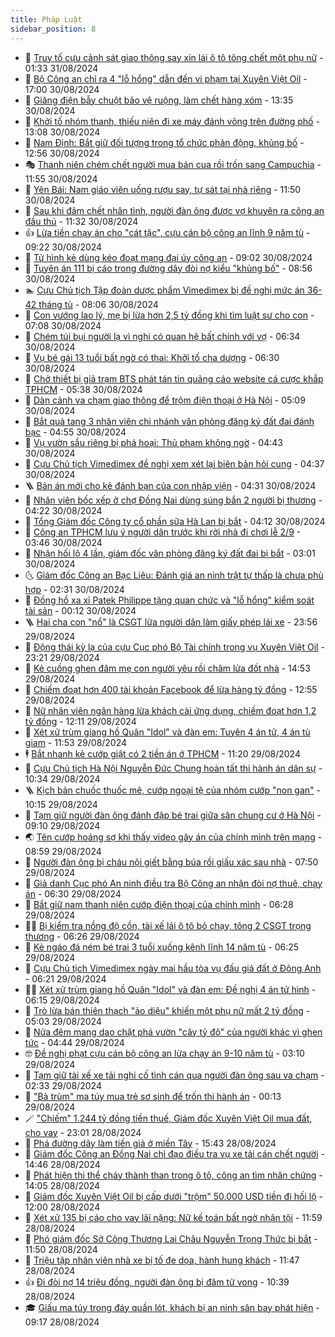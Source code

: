 ```yaml
---
title: Pháp Luật
sidebar_position: 8
---
```


<!-- dantri-phap-luat:START -->
- 🌊 [Truy tố cựu cảnh sát giao thông say xỉn lái ô tô tông chết một phụ nữ](https://dantri.com.vn/phap-luat/truy-to-cuu-canh-sat-giao-thong-say-xin-lai-o-to-tong-chet-mot-phu-nu-20240831081817192.htm) - 01:33 31/08/2024
- 🐲 [Bộ Công an chỉ ra 4 &quot;lỗ hổng&quot; dẫn đến vi phạm tại Xuyên Việt Oil](https://dantri.com.vn/phap-luat/bo-cong-an-chi-ra-4-lo-hong-dan-den-vi-pham-tai-xuyen-viet-oil-20240830165947678.htm) - 17:00 30/08/2024
- 🌁 [Giăng điện bẫy chuột bảo vệ ruộng, làm chết hàng xóm](https://dantri.com.vn/phap-luat/giang-dien-bay-chuot-bao-ve-ruong-lam-chet-hang-xom-20240830202115001.htm) - 13:35 30/08/2024
- 🎃 [Khởi tố nhóm thanh, thiếu niên đi xe máy đánh võng trên đường phố](https://dantri.com.vn/phap-luat/khoi-to-nhom-thanh-thieu-nien-di-xe-may-danh-vong-tren-duong-pho-20240830195128461.htm) - 13:08 30/08/2024
- 🦅 [Nam Định: Bắt giữ đối tượng trong tổ chức phản động, khủng bố](https://dantri.com.vn/phap-luat/nam-dinh-bat-giu-doi-tuong-trong-to-chuc-phan-dong-khung-bo-20240830194012393.htm) - 12:56 30/08/2024
- 🎭 [Thanh niên chém chết người mua bán cua rồi trốn sang Campuchia](https://dantri.com.vn/phap-luat/thanh-nien-chem-chet-nguoi-mua-ban-cua-roi-tron-sang-campuchia-20240830172915456.htm) - 11:55 30/08/2024
- 🤗 [Yên Bái: Nam giáo viên uống rượu say, tự sát tại nhà riêng](https://dantri.com.vn/phap-luat/yen-bai-nam-giao-vien-uong-ruou-say-tu-sat-tai-nha-rieng-20240830184622186.htm) - 11:50 30/08/2024
- 🚀 [Sau khi đâm chết nhân tình, người đàn ông được vợ khuyên ra công an đầu thú](https://dantri.com.vn/phap-luat/sau-khi-dam-chet-nhan-tinh-nguoi-dan-ong-duoc-vo-khuyen-ra-cong-an-dau-thu-20240830180421437.htm) - 11:32 30/08/2024
- 👍 [Lừa tiền chạy án cho &quot;cát tặc&quot;, cựu cán bộ công an lĩnh 9 năm tù](https://dantri.com.vn/phap-luat/lua-tien-chay-an-cho-cat-tac-cuu-can-bo-cong-an-linh-9-nam-tu-20240830153313753.htm) - 09:22 30/08/2024
- 🧐 [Tử hình kẻ dùng kéo đoạt mạng đại úy công an](https://dantri.com.vn/phap-luat/tu-hinh-ke-dung-keo-doat-mang-dai-uy-cong-an-20240830154730037.htm) - 09:02 30/08/2024
- 🫶 [Tuyên án 111 bị cáo trong đường dây đòi nợ kiểu &quot;khủng bố&quot;](https://dantri.com.vn/phap-luat/tuyen-an-111-bi-cao-trong-duong-day-doi-no-kieu-khung-bo-20240830152031960.htm) - 08:56 30/08/2024
- 🏊 [Cựu Chủ tịch Tập đoàn dược phẩm Vimedimex bị đề nghị mức án 36-42 tháng tù](https://dantri.com.vn/phap-luat/cuu-chu-tich-tap-doan-duoc-pham-vimedimex-bi-de-nghi-muc-an-36-42-thang-tu-20240830145254821.htm) - 08:06 30/08/2024
- 🌋 [Con vướng lao lý, mẹ bị lừa hơn 2,5 tỷ đồng khi tìm luật sư cho con](https://dantri.com.vn/phap-luat/con-vuong-lao-ly-me-bi-lua-hon-25-ty-dong-khi-tim-luat-su-cho-con-20240830132634301.htm) - 07:08 30/08/2024
- 👹 [Chém túi bụi người lạ vì nghi có quan hệ bất chính với vợ](https://dantri.com.vn/phap-luat/chem-tui-bui-nguoi-la-vi-nghi-co-quan-he-bat-chinh-voi-vo-20240830131303648.htm) - 06:34 30/08/2024
- 🫣 [Vụ bé gái 13 tuổi bất ngờ có thai: Khởi tố cha dượng](https://dantri.com.vn/phap-luat/vu-be-gai-13-tuoi-bat-ngo-co-thai-khoi-to-cha-duong-20240830130543307.htm) - 06:30 30/08/2024
- 🎃 [Chở thiết bị giả trạm BTS phát tán tin quảng cáo website cá cược khắp TPHCM](https://dantri.com.vn/phap-luat/cho-thiet-bi-gia-tram-bts-phat-tan-tin-quang-cao-website-ca-cuoc-khap-tphcm-20240830121348534.htm) - 05:38 30/08/2024
- 🌝 [Dàn cảnh va chạm giao thông để trộm điện thoại ở Hà Nội](https://dantri.com.vn/phap-luat/dan-canh-va-cham-giao-thong-de-trom-dien-thoai-o-ha-noi-20240830120146477.htm) - 05:09 30/08/2024
- 🚀 [Bắt quả tang 3 nhân viên chi nhánh văn phòng đăng ký đất đai đánh bạc](https://dantri.com.vn/phap-luat/bat-qua-tang-3-nhan-vien-chi-nhanh-van-phong-dang-ky-dat-dai-danh-bac-20240830112721345.htm) - 04:55 30/08/2024
- 🥷 [Vụ vườn sầu riêng bị phá hoại: Thủ phạm không ngờ](https://dantri.com.vn/phap-luat/vu-vuon-sau-rieng-bi-pha-hoai-thu-pham-khong-ngo-20240830110538525.htm) - 04:43 30/08/2024
- 👺 [Cựu Chủ tịch Vimedimex đề nghị xem xét lại biên bản hỏi cung](https://dantri.com.vn/phap-luat/cuu-chu-tich-vimedimex-de-nghi-xem-xet-lai-bien-ban-hoi-cung-20240830010626735.htm) - 04:37 30/08/2024
- 🪜 [Bản án mới cho kẻ đánh bạn của con nhập viện](https://dantri.com.vn/phap-luat/ban-an-moi-cho-ke-danh-ban-cua-con-nhap-vien-20240830103938492.htm) - 04:31 30/08/2024
- 🦄 [Nhân viên bốc xếp ở chợ Đồng Nai dùng súng bắn 2 người bị thương](https://dantri.com.vn/phap-luat/nhan-vien-boc-xep-o-cho-dong-nai-dung-sung-ban-2-nguoi-bi-thuong-20240830104855037.htm) - 04:22 30/08/2024
- 🦍 [Tổng Giám đốc Công ty cổ phần sữa Hà Lan bị bắt](https://dantri.com.vn/phap-luat/tong-giam-doc-cong-ty-co-phan-sua-ha-lan-bi-bat-20240830110304238.htm) - 04:12 30/08/2024
- 🌁 [Công an TPHCM lưu ý người dân trước khi rời nhà đi chơi lễ 2/9](https://dantri.com.vn/phap-luat/cong-an-tphcm-luu-y-nguoi-dan-truoc-khi-roi-nha-di-choi-le-29-20240830103120464.htm) - 03:46 30/08/2024
- 💯 [Nhận hối lộ 4 lần, giám đốc văn phòng đăng ký đất đai bị bắt](https://dantri.com.vn/phap-luat/nhan-hoi-lo-4-lan-giam-doc-van-phong-dang-ky-dat-dai-bi-bat-20240830094059514.htm) - 03:01 30/08/2024
- 🌜 [Giám đốc Công an Bạc Liêu: Đánh giá an ninh trật tự thấp là chưa phù hợp](https://dantri.com.vn/xa-hoi/giam-doc-cong-an-bac-lieu-danh-gia-an-ninh-trat-tu-thap-la-chua-phu-hop-20240829192456606.htm) - 02:31 30/08/2024
- 👹 [Đồng hồ xa xỉ Patek Philippe tặng quan chức và &quot;lỗ hổng&quot; kiểm soát tài sản](https://dantri.com.vn/xa-hoi/dong-ho-xa-xi-patek-philippe-tang-quan-chuc-va-lo-hong-kiem-soat-tai-san-20240830065853839.htm) - 00:12 30/08/2024
- 🪜 [Hai cha con &quot;nổ&quot; là CSGT lừa người dân làm giấy phép lái xe](https://dantri.com.vn/phap-luat/hai-cha-con-no-la-csgt-lua-nguoi-dan-lam-giay-phep-lai-xe-20240830064440070.htm) - 23:56 29/08/2024
- 🦩 [Động thái kỳ lạ của cựu Cục phó Bộ Tài chính trong vụ Xuyên Việt Oil](https://dantri.com.vn/phap-luat/dong-thai-ky-la-cua-cuu-cuc-pho-bo-tai-chinh-trong-vu-xuyen-viet-oil-20240829215502796.htm) - 23:21 29/08/2024
- 💂 [Kẻ cuồng ghen đâm mẹ con người yêu rồi châm lửa đốt nhà](https://dantri.com.vn/phap-luat/ke-cuong-ghen-dam-me-con-nguoi-yeu-roi-cham-lua-dot-nha-20240829211220589.htm) - 14:53 29/08/2024
- 💃 [Chiếm đoạt hơn 400 tài khoản Facebook để lừa hàng tỷ đồng](https://dantri.com.vn/phap-luat/chiem-doat-hon-400-tai-khoan-facebook-de-lua-hang-ty-dong-20240829192509693.htm) - 12:55 29/08/2024
- 🧐 [Nữ nhân viên ngân hàng lừa khách cài ứng dụng, chiếm đoạt hơn 1,2 tỷ đồng](https://dantri.com.vn/phap-luat/nu-nhan-vien-ngan-hang-lua-khach-cai-ung-dung-chiem-doat-hon-12-ty-dong-20240829182308034.htm) - 12:11 29/08/2024
- 🤗 [Xét xử trùm giang hồ Quân &quot;Idol&quot; và đàn em: Tuyên 4 án tử, 4 án tù giam](https://dantri.com.vn/phap-luat/xet-xu-trum-giang-ho-quan-idol-va-dan-em-tuyen-4-an-tu-4-an-tu-giam-20240829183301453.htm) - 11:53 29/08/2024
- 🕴 [Bắt nhanh kẻ cướp giật có 2 tiền án ở TPHCM](https://dantri.com.vn/phap-luat/bat-nhanh-ke-cuop-giat-co-2-tien-an-o-tphcm-20240829181307668.htm) - 11:20 29/08/2024
- 🐎 [Cựu Chủ tịch Hà Nội Nguyễn Đức Chung hoàn tất thi hành án dân sự](https://dantri.com.vn/phap-luat/cuu-chu-tich-ha-noi-nguyen-duc-chung-hoan-tat-thi-hanh-an-dan-su-20240829171839298.htm) - 10:34 29/08/2024
- 🪜 [Kịch bản chuốc thuốc mê, cướp ngoại tệ của nhóm cướp &quot;non gan&quot;](https://dantri.com.vn/phap-luat/kich-ban-chuoc-thuoc-me-cuop-ngoai-te-cua-nhom-cuop-non-gan-20240829160908234.htm) - 10:15 29/08/2024
- 🤭 [Tạm giữ người đàn ông đánh đập bé trai giữa sân chung cư ở Hà Nội](https://dantri.com.vn/phap-luat/tam-giu-nguoi-dan-ong-danh-dap-be-trai-giua-san-chung-cu-o-ha-noi-20240829160451051.htm) - 09:10 29/08/2024
- 🌏 [Tên cướp hoảng sợ khi thấy video gây án của chính mình trên mạng](https://dantri.com.vn/phap-luat/ten-cuop-hoang-so-khi-thay-video-gay-an-cua-chinh-minh-tren-mang-20240829152920805.htm) - 08:59 29/08/2024
- 🎃 [Người đàn ông bị cháu nội giết bằng búa rồi giấu xác sau nhà](https://dantri.com.vn/phap-luat/nguoi-dan-ong-bi-chau-noi-giet-bang-bua-roi-giau-xac-sau-nha-20240829144513231.htm) - 07:50 29/08/2024
- 🗽 [Giả danh Cục phó An ninh điều tra Bộ Công an nhận đòi nợ thuê, chạy án](https://dantri.com.vn/phap-luat/gia-danh-cuc-pho-an-ninh-dieu-tra-bo-cong-an-nhan-doi-no-thue-chay-an-20240829132507703.htm) - 06:30 29/08/2024
- 🌁 [Bắt giữ nam thanh niên cướp điện thoại của chính mình](https://dantri.com.vn/phap-luat/bat-giu-nam-thanh-nien-cuop-dien-thoai-cua-chinh-minh-20240829125055972.htm) - 06:28 29/08/2024
- 🧑‍💻 [Bị kiểm tra nồng độ cồn, tài xế lái ô tô bỏ chạy, tông 2 CSGT trọng thương](https://dantri.com.vn/phap-luat/bi-kiem-tra-nong-do-con-tai-xe-lai-o-to-bo-chay-tong-2-csgt-trong-thuong-20240829124632436.htm) - 06:26 29/08/2024
- 🌮 [Kẻ ngáo đá ném bé trai 3 tuổi xuống kênh lĩnh 14 năm tù](https://dantri.com.vn/phap-luat/ke-ngao-da-nem-be-trai-3-tuoi-xuong-kenh-linh-14-nam-tu-20240829131431530.htm) - 06:25 29/08/2024
- 🤗 [Cựu Chủ tịch Vimedimex ngày mai hầu tòa vụ đấu giá đất ở Đông Anh](https://dantri.com.vn/phap-luat/cuu-chu-tich-vimedimex-ngay-mai-hau-toa-vu-dau-gia-dat-o-dong-anh-20240829131322504.htm) - 06:21 29/08/2024
- 👨‍🏫 [Xét xử trùm giang hồ Quân &quot;Idol&quot; và đàn em: Đề nghị 4 án tử hình](https://dantri.com.vn/phap-luat/xet-xu-trum-giang-ho-quan-idol-va-dan-em-de-nghi-4-an-tu-hinh-20240829124634781.htm) - 06:15 29/08/2024
- 🎉 [Trò lừa bán thiên thạch &quot;ảo diệu&quot; khiến một phụ nữ mất 2 tỷ đồng](https://dantri.com.vn/phap-luat/tro-lua-ban-thien-thach-ao-dieu-khien-mot-phu-nu-mat-2-ty-dong-20240829112838997.htm) - 05:03 29/08/2024
- 🤗 [Nửa đêm mang dao chặt phá vườn &quot;cây tỷ đô&quot; của người khác vì ghen tức](https://dantri.com.vn/phap-luat/nua-dem-mang-dao-chat-pha-vuon-cay-ty-do-cua-nguoi-khac-vi-ghen-tuc-20240829112642293.htm) - 04:44 29/08/2024
- 🤓 [Đề nghị phạt cựu cán bộ công an lừa chạy án 9-10 năm tù](https://dantri.com.vn/phap-luat/de-nghi-phat-cuu-can-bo-cong-an-lua-chay-an-9-10-nam-tu-20240829094012737.htm) - 03:10 29/08/2024
- 👹 [Tạm giữ tài xế xe tải nghi cố tình cán qua người đàn ông sau va chạm](https://dantri.com.vn/phap-luat/tam-giu-tai-xe-xe-tai-nghi-co-tinh-can-qua-nguoi-dan-ong-sau-va-cham-20240829085816644.htm) - 02:33 29/08/2024
- 🐘 [&quot;Bà trùm&quot; ma túy mua trẻ sơ sinh để trốn thi hành án](https://dantri.com.vn/phap-luat/ba-trum-ma-tuy-mua-tre-so-sinh-de-tron-thi-hanh-an-20240828161723799.htm) - 00:13 29/08/2024
- 🪄 [&quot;Chiếm&quot; 1.244 tỷ đồng tiền thuế, Giám đốc Xuyên Việt Oil mua đất, cho vay](https://dantri.com.vn/phap-luat/chiem-1244-ty-dong-tien-thue-giam-doc-xuyen-viet-oil-mua-dat-cho-vay-20240828234608544.htm) - 23:01 28/08/2024
- 💄 [Phá đường dây làm tiền giả ở miền Tây](https://dantri.com.vn/phap-luat/pha-duong-day-lam-tien-gia-o-mien-tay-20240828191013387.htm) - 15:43 28/08/2024
- 🐎 [Giám đốc Công an Đồng Nai chỉ đạo điều tra vụ xe tải cán chết người](https://dantri.com.vn/phap-luat/giam-doc-cong-an-dong-nai-chi-dao-dieu-tra-vu-xe-tai-can-chet-nguoi-20240828204736770.htm) - 14:46 28/08/2024
- 💯 [Phát hiện thi thể cháy thành than trong ô tô, công an tìm nhân chứng](https://dantri.com.vn/phap-luat/phat-hien-thi-the-chay-thanh-than-trong-o-to-cong-an-tim-nhan-chung-20240828205634600.htm) - 14:05 28/08/2024
- 💯 [Giám đốc Xuyên Việt Oil bị cấp dưới &quot;trộm&quot; 50.000 USD tiền đi hối lộ](https://dantri.com.vn/phap-luat/giam-doc-xuyen-viet-oil-bi-cap-duoi-trom-50000-usd-tien-di-hoi-lo-20240828155110714.htm) - 12:00 28/08/2024
- 🌈 [Xét xử 135 bị cáo cho vay lãi nặng: Nữ kế toán bất ngờ nhận tội](https://dantri.com.vn/phap-luat/xet-xu-135-bi-cao-cho-vay-lai-nang-nu-ke-toan-bat-ngo-nhan-toi-20240828184627988.htm) - 11:59 28/08/2024
- 🧠 [Phó giám đốc Sở Công Thương Lai Châu Nguyễn Trọng Thức bị bắt](https://dantri.com.vn/phap-luat/pho-giam-doc-so-cong-thuong-lai-chau-nguyen-trong-thuc-bi-bat-20240828184707049.htm) - 11:50 28/08/2024
- 🌈 [Triệu tập nhân viên nhà xe bị tố đe dọa, hành hung khách](https://dantri.com.vn/phap-luat/trieu-tap-nhan-vien-nha-xe-bi-to-de-doa-hanh-hung-khach-20240828182039748.htm) - 11:47 28/08/2024
- 👍 [Đi đòi nợ 14 triệu đồng, người đàn ông bị đâm tử vong](https://dantri.com.vn/phap-luat/di-doi-no-14-trieu-dong-nguoi-dan-ong-bi-dam-tu-vong-20240828172401489.htm) - 10:39 28/08/2024
- 🎓 [Giấu ma túy trong đáy quần lót, khách bị an ninh sân bay phát hiện](https://dantri.com.vn/phap-luat/giau-ma-tuy-trong-day-quan-lot-khach-bi-an-ninh-san-bay-phat-hien-20240828161220370.htm) - 09:17 28/08/2024<!-- dantri-phap-luat:END -->
